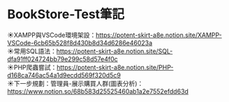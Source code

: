 # BookStore-Test筆記
☀XAMPP與VSCode環境架設：https://potent-skirt-a8e.notion.site/XAMPP-VSCode-6cb65b528f8d430b8d34d6286e46023a <br>
☀常用SQL語法：https://potent-skirt-a8e.notion.site/SQL-dfa91ff024724bb79e299c58d57e4f0c<br>
☀PHP爬蟲嘗試：https://potent-skirt-a8e.notion.site/PHP-d168ca746ac54a1d9ecdd569f320d5c9<br>
☀下一步規劃：管理員-展示購買人群(圖表分析)：https://www.notion.so/68b583d25525460ab1a2e7552efdd63d
